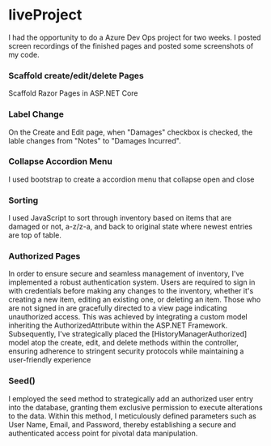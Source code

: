 # liveProject
I had the opportunity to do a Azure Dev Ops project for two weeks. I posted screen recordings of the finished pages and posted some screenshots of my code.

<h3>Scaffold create/edit/delete Pages</h3>
Scaffold Razor Pages in ASP.NET Core 

<h3>Label Change</h3>
On the Create and Edit page, when "Damages" checkbox is checked, the lable changes from "Notes" to "Damages Incurred".

<h3>Collapse Accordion Menu</h3>
I used bootstrap to create a accordion menu that collapse open and close

<h3>Sorting</h3>
I used JavaScript to sort through inventory based on items that are damaged or not, a-z/z-a, and back to original state where newest entries are top of table.

<h3>Authorized Pages</h3>
In order to ensure secure and seamless management of inventory, I've implemented a robust authentication system. Users are required to sign in with credentials before making any changes to the inventory, whether it's creating a new item, editing an existing one, or deleting an item. Those who are not signed in are gracefully directed to a view page indicating unauthorized access. This was achieved by integrating a custom model inheriting the AuthorizedAttribute within the ASP.NET Framework. Subsequently, I've strategically placed the [HistoryManagerAuthorized] model atop the create, edit, and delete methods within the controller, ensuring adherence to stringent security protocols while maintaining a user-friendly experience

<h3>Seed()</h3>
I employed the seed method to strategically add an authorized user entry into the database, granting them exclusive permission to execute alterations to the data. Within this method, I meticulously defined parameters such as User Name, Email, and Password, thereby establishing a secure and authenticated access point for pivotal data manipulation.


